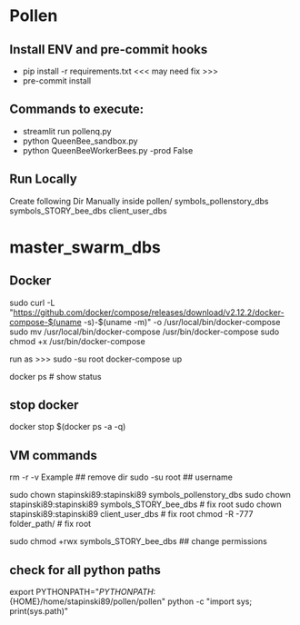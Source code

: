 # Pollen

## Install ENV and pre-commit hooks
- pip install -r requirements.txt <<< may need fix >>>
- pre-commit install

## Commands to execute:
- streamlit run pollenq.py
- python QueenBee_sandbox.py
- python QueenBeeWorkerBees.py -prod False

## Run Locally
Create following Dir Manually inside pollen/
symbols_pollenstory_dbs
symbols_STORY_bee_dbs
client_user_dbs
# master_swarm_dbs

## Docker
sudo curl -L "https://github.com/docker/compose/releases/download/v2.12.2/docker-compose-$(uname -s)-$(uname -m)"  -o /usr/local/bin/docker-compose
sudo mv /usr/local/bin/docker-compose /usr/bin/docker-compose
sudo chmod +x /usr/bin/docker-compose

run as >>> sudo -su root 
docker-compose up

docker ps # show status
## stop docker
docker stop $(docker ps -a -q)


## VM commands
rm -r -v Example ## remove dir
sudo -su root ## username

sudo chown stapinski89:stapinski89 symbols_pollenstory_dbs
sudo chown stapinski89:stapinski89 symbols_STORY_bee_dbs  # fix root
sudo chown stapinski89:stapinski89 client_user_dbs  # fix root
chmod -R -777 folder_path/ # fix root

sudo chmod +rwx symbols_STORY_bee_dbs ## change permissions

## check for all python paths
export PYTHONPATH="${PYTHONPATH}:${HOME}/home/stapinski89/pollen/pollen"
python -c "import sys; print(sys.path)"